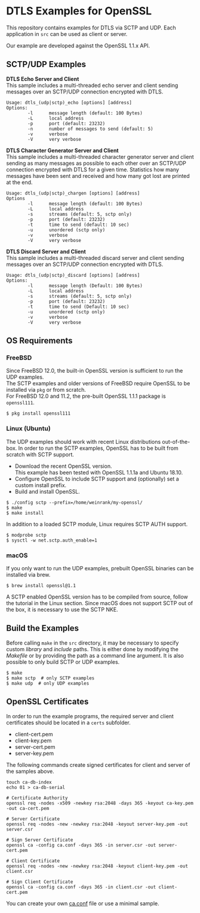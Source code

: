 # DTLS Examples for OpenSSL
This repository contains examples for DTLS via SCTP and UDP.
Each application in `src` can be used as client or server.

Our example are developed against the OpenSSL 1.1.x API.

## SCTP/UDP Examples
**DTLS Echo Server and Client**  
This sample includes a multi-threaded echo server and client sending messages over an SCTP/UDP connection encrypted with DTLS.

```
Usage: dtls_(udp|sctp)_echo [options] [address]
Options:
        -l      message length (default: 100 Bytes)
        -L      local address
        -p      port (default: 23232)
        -n      number of messages to send (default: 5)
        -v      verbose
        -V      very verbose
```

**DTLS Character Generator Server and Client**  
This sample includes a multi-threaded character generator server and client sending as many messages as possible to each other over an SCTP/UDP connection encrypted with DTLS for a given time.
Statistics how many messages have been sent and received and how many got lost are printed at the end.

```
Usage: dtls_(udp|sctp)_chargen [options] [address]
Options
        -l      message length (default: 100 Bytes)
        -L      local address
        -s      streams (default: 5, sctp only)
        -p      port (default: 23232)
        -t      time to send (default: 10 sec)
        -u      unordered (sctp only)
        -v      verbose
        -V      very verbose
```

**DTLS Discard Server and Client**  
This sample includes a multi-threaded discard server and client sending messages over an SCTP/UDP connection encrypted with DTLS.

```
Usage: dtls_(udp|sctp)_discard [options] [address]
Options:
        -l      message length (Default: 100 Bytes)
        -L      local address
        -s      streams (default: 5, sctp only)
        -p      port (default: 23232)
        -t      time to send (Default: 10 sec)
        -u      unordered (sctp only)
        -v      verbose
        -V      very verbose
```

## OS Requirements
### FreeBSD
Since FreeBSD 12.0, the built-in OpenSSL version is sufficient to run the UDP examples.  
The SCTP examples and older versions of FreeBSD require OpenSSL to be installed via `pkg` or from scratch.  
For FreeBSD 12.0 and 11.2, the pre-built OpenSSL 1.1.1 package is `openssl111`.  
```
$ pkg install openssl111
```

### Linux (Ubuntu)
The UDP examples should work with recent Linux distributions out-of-the-box.
In order to run the SCTP examples, OpenSSL has to be built from scratch with SCTP support.

* Download the recent OpenSSL version.  
This example has been tested with OpenSSL 1.1.1a and Ubuntu 18.10.  
* Configure OpenSSL to include SCTP support and (optionally) set a custom install prefix.  
* Build and install OpenSSL.

```
$ ./config sctp --prefix=/home/weinrank/my-openssl/
$ make
$ make install
```

In addition to a loaded SCTP module, Linux requires SCTP AUTH support.
```
$ modprobe sctp
$ sysctl -w net.sctp.auth_enable=1
```

### macOS
If you only want to run the UDP examples, prebuilt OpenSSL binaries can be installed via brew.
```
$ brew install openssl@1.1
```

A SCTP enabled OpenSSL version has to be compiled from source, follow the tutorial in the Linux section.
Since macOS does not support SCTP out of the box, it is necessary to use the SCTP NKE.

## Build the Examples
Before calling `make` in the `src` directory, it may be necessary to specify custom *library* and *include* paths.
This is either done by modifying the *Makefile* or by providing the path as a command line argument.
It is also possible to only build SCTP or UDP examples.

```
$ make
$ make sctp  # only SCTP examples
$ make udp  # only UDP examples
```

## OpenSSL Certificates
In order to run the example programs, the required server and client certificates should be located in a `certs` subfolder.
* client-cert.pem
* client-key.pem
* server-cert.pem
* server-key.pem


The following commands create signed certificates for client and server of the samples above.
```
touch ca-db-index
echo 01 > ca-db-serial

# Certificate Authority
openssl req -nodes -x509 -newkey rsa:2048 -days 365 -keyout ca-key.pem -out ca-cert.pem

# Server Certificate
openssl req -nodes -new -newkey rsa:2048 -keyout server-key.pem -out server.csr

# Sign Server Certificate
openssl ca -config ca.conf -days 365 -in server.csr -out server-cert.pem

# Client Certificate
openssl req -nodes -new -newkey rsa:2048 -keyout client-key.pem -out client.csr

# Sign Client Certificate
openssl ca -config ca.conf -days 365 -in client.csr -out client-cert.pem
```

You can create your own [ca.conf](ca.conf) file or use a minimal sample.

